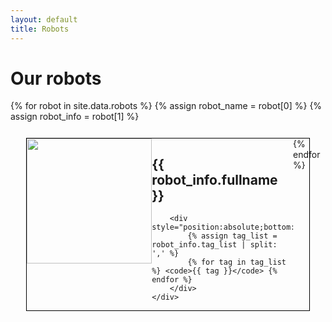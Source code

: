 ```yaml
---
layout: default
title: Robots
---
```


# Our robots

{% for robot in site.data.robots %}
{% assign robot_name = robot[0] %}
{% assign robot_info = robot[1] %}
<div class="robot-card" onclick="location.href='/Robots/{{ robot_name }}.html';">
    <div class="robot-img">
        <img src="{{robot_info.image_transparent}}" height="200px"/>
    </div>
    <div class="robot-description">
        <h2>{{ robot_info.fullname }}</h2>

        <div style="position:absolute;bottom:0px;width:100%;">
            {% assign tag_list = robot_info.tag_list | split: ',' %}
            {% for tag in tag_list %} <code>{{ tag }}</code> {% endfor %}
        </div>
    </div>
</div>
{% endfor %}

<style>
.robot-card {
    display:flex;
    margin:5%;
    border:solid black 1px;
    cursor: pointer;
}

.robot-img {
    width:50%;
    text-align: center;
}

.robot-description {
    position:relative;
    width:50%;

}

.robot-card:hover {
    opacity: 75%;

    /* Extra transparency for some elements */
    border: 1px solid rgba(0, 0, 0, .75);
    .robot-img {
        opacity:75%;
    }
}
</style>